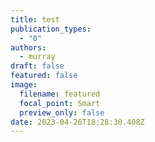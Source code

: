 ```yaml
---
title: test
publication_types:
  - "0"
authors:
  - murray
draft: false
featured: false
image:
  filename: featured
  focal_point: Smart
  preview_only: false
date: 2023-04-26T18:28:30.408Z
---
```

